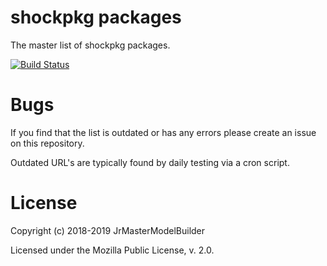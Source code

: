 # shockpkg packages

The master list of shockpkg packages.

[![Build Status](https://travis-ci.org/shockpkg/packages.svg?branch=master)](https://travis-ci.org/shockpkg/packages)


# Bugs

If you find that the list is outdated or has any errors please create an issue on this repository.

Outdated URL's are typically found by daily testing via a cron script.


# License

Copyright (c) 2018-2019 JrMasterModelBuilder

Licensed under the Mozilla Public License, v. 2.0.
